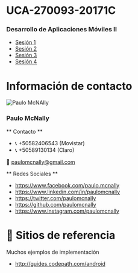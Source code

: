# UCA-270093-20171C

### Desarrollo de Aplicaciones Móviles II

* [Sesión 1](sesion-1.md)
* [Sesión 2](sesion-2.md)
* [Sesión 3](sesion-3.md)
* [Sesión 4](sesion-4.md)

# Información de contacto

![Paulo McNAlly](http://i.imgur.com/aHEAzFw.jpg)

### Paulo McNally

** Contacto **

* :telephone_receiver: +50582406543 (Movistar)
* :telephone_receiver: +50589130134 (Claro)

:email: paulomcnally@gmail.com

** Redes Sociales **

* https://www.facebook.com/paulo.mcnally
* https://www.linkedin.com/in/paulomcnally
* https://twitter.com/paulomcnally
* https://github.com/paulomcnally
* https://www.instagram.com/paulomcnally

# :punch: Sitios de referencia

Muchos ejemplos de implementación

* http://guides.codepath.com/android
